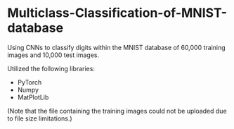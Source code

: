 # Multiclass-Classification-of-MNIST-database
Using CNNs to classify digits within the MNIST database of 60,000 training images and 10,000 test images.

Utilized the following libraries:
* PyTorch
* Numpy
* MatPlotLib

(Note that the file containing the training images could not be uploaded due to file size limitations.)
